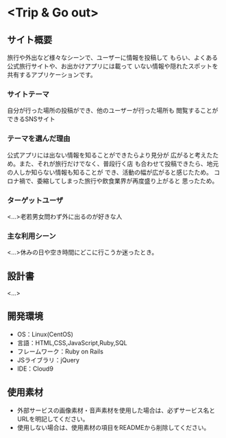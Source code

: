 # <Trip & Go out>

## サイト概要
旅行や外出など様々なシーンで、ユーザーに情報を投稿して
もらい、よくある公式旅行サイトや、お出かけアプリには載って
いない情報や隠れたスポットを共有するアプリケーションです。

### サイトテーマ
自分が行った場所の投稿ができ、他のユーザーが行った場所も
閲覧することができるSNSサイト

### テーマを選んだ理由
公式アプリには出ない情報を知ることができたらより見分が
広がると考えたため。また、それが旅行だけでなく、普段行く店
も合わせて投稿できたら、地元の人しか知らない情報も知ることが
でき、活動の幅が広がると感じたため。
コロナ禍で、委縮してしまった旅行や飲食業界が再度盛り上がると
思ったため。

### ターゲットユーザ
<...>老若男女問わず外に出るのが好きな人

### 主な利用シーン
<...>休みの日や空き時間にどこに行こうか迷ったとき。

## 設計書
<...>

## 開発環境
- OS：Linux(CentOS)
- 言語：HTML,CSS,JavaScript,Ruby,SQL
- フレームワーク：Ruby on Rails
- JSライブラリ：jQuery
- IDE：Cloud9

## 使用素材
- 外部サービスの画像素材・音声素材を使用した場合は、必ずサービス名とURLを明記してください。
- 使用しない場合は、使用素材の項目をREADMEから削除してください。
